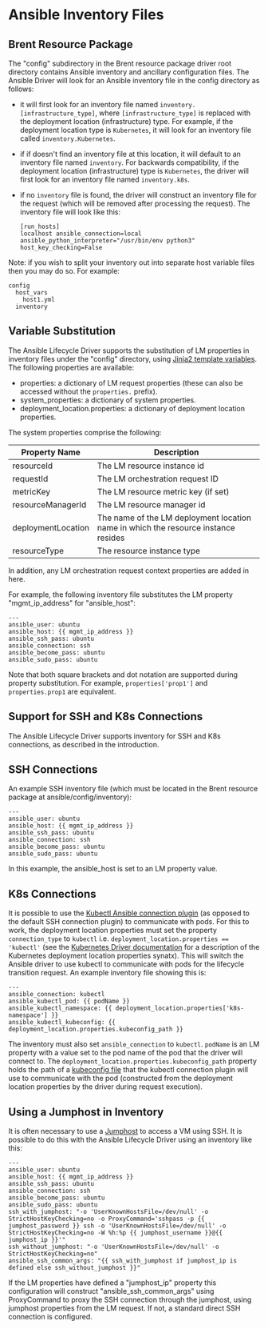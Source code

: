 # Ansible Inventory Files

## Brent Resource Package

The "config" subdirectory in the Brent resource package driver root directory contains Ansible inventory and ancillary configuration files. The Ansible Driver will look for an Ansible inventory file in the config directory as follows:

* it will first look for an inventory file named `inventory.[infrastructure_type]`, where `[infrastructure_type]` is replaced with the deployment location (infrastructure) type. For example, if the deployment location type is `Kubernetes`, it will look for an inventory file called `inventory.Kubernetes`.
* if if doesn't find an inventory file at this location, it will default to an inventory file named `inventory`. For backwards compatibility, if the deployment location (infrastructure) type is `Kubernetes`, the driver will first look for an inventory file named `inventory.k8s`.
* if no `inventory` file is found, the driver will construct an inventory file for the request (which will be removed after processing the request). The inventory file will look like this:

  ```
  [run_hosts]
  localhost ansible_connection=local ansible_python_interpreter="/usr/bin/env python3" host_key_checking=False
  ```

Note: if you wish to split your inventory out into separate host variable files then you may do so. For example:

```
config
  host_vars
    host1.yml
  inventory
```

## Variable Substitution

The Ansible Lifecycle Driver supports the substitution of LM properties in inventory files under the "config" directory, using [Jinja2 template variables](https://jinja.palletsprojects.com/en/2.10.x/templates/#variables). The following properties are available:

* properties: a dictionary of LM request properties (these can also be accessed without the `properties.` prefix).
* system_properties: a dictionary of system properties.
* deployment_location.properties: a dictionary of deployment location properties.

The system properties comprise the following:

| Property Name  | Description |
| ------------------------- | -------------- |
| resourceId                | The LM resource instance id |
| requestId                         | The LM orchestration request ID     |
| metricKey                         | The LM resource metric key (if set)     |
| resourceManagerId                         | The LM resource manager id     |
| deploymentLocation                         | The name of the LM deployment location name in which the resource instance resides    |
| resourceType                         | The resource instance type |

In addition, any LM orchestration request context properties are added in here.

For example, the following inventory file substitutes the LM property "mgmt_ip_address" for "ansible_host":

```
---
ansible_user: ubuntu
ansible_host: {{ mgmt_ip_address }}
ansible_ssh_pass: ubuntu
ansible_connection: ssh
ansible_become_pass: ubuntu
ansible_sudo_pass: ubuntu
```

Note that both square brackets and dot notation are supported during property substitution. For example, `properties['prop1']` and `properties.prop1` are equivalent.

## Support for SSH and K8s Connections

The Ansible Lifecycle Driver supports inventory for SSH and K8s connections, as described in the introduction.

## SSH Connections

An example SSH inventory file (which must be located in the Brent resource package at ansible/config/inventory):

```
---
ansible_user: ubuntu
ansible_host: {{ mgmt_ip_address }}
ansible_ssh_pass: ubuntu
ansible_connection: ssh
ansible_become_pass: ubuntu
ansible_sudo_pass: ubuntu
```

In this example, the ansible_host is set to an LM property value.

## K8s Connections

It is possible to use the [Kubectl Ansible connection plugin](https://docs.ansible.com/ansible/2.7/plugins/connection/kubectl.html) (as opposed to the default SSH connection plugin) to communicate with pods. For this to work, the deployment location properties must set the property `connection_type` to `kubectl` i.e. `deployment_location.properties == 'kubectl'` (see the [Kubernetes Driver documentation](https://github.com/accanto-systems/kubernetes-driver/blob/master/docs/user-guide/deployment-locations.md) for a description of the Kubernetes deployment location properties synatx). This will switch the Ansible driver to use kubectl to communicate with pods for the lifecycle transition request. An example inventory file showing this is:

```
---
ansible_connection: kubectl
ansible_kubectl_pod: {{ podName }}
ansible_kubectl_namespace: {{ deployment_location.properties['k8s-namespace'] }}
ansible_kubectl_kubeconfig: {{ deployment_location.properties.kubeconfig_path }}
```

The inventory must also set `ansible_connection` to `kubectl`. `podName` is an LM property with a value set to the pod name of the pod that the driver will connect to. The `deployment_location.properties.kubeconfig_path` property holds the path of a [kubeconfig file](https://kubernetes.io/docs/concepts/configuration/organize-cluster-access-kubeconfig/) that the kubectl connection plugin will use to communicate with the pod (constructed from the deployment location properties by the driver during request execution).

## Using a Jumphost in Inventory

It is often necessary to use a [Jumphost](https://docs.ansible.com/ansible/latest/reference_appendices/faq.html#how-do-i-configure-a-jump-host-to-access-servers-that-i-have-no-direct-access-to) to access a VM using SSH. It is possible to do this with the Ansible Lifecycle Driver using an inventory like this:

```
---
ansible_user: ubuntu
ansible_host: {{ mgmt_ip_address }}
ansible_ssh_pass: ubuntu
ansible_connection: ssh
ansible_become_pass: ubuntu
ansible_sudo_pass: ubuntu
ssh_with_jumphost: "-o 'UserKnownHostsFile=/dev/null' -o StrictHostKeyChecking=no -o ProxyCommand='sshpass -p {{ jumphost_password }} ssh -o 'UserKnownHostsFile=/dev/null' -o StrictHostKeyChecking=no -W %h:%p {{ jumphost_username }}@{{ jumphost_ip }}'"
ssh_without_jumphost: "-o 'UserKnownHostsFile=/dev/null' -o StrictHostKeyChecking=no"
ansible_ssh_common_args: "{{ ssh_with_jumphost if jumphost_ip is defined else ssh_without_jumphost }}"
```

If the LM properties have defined a "jumphost_ip" property this configuration will construct "ansible_ssh_common_args" using ProxyCommand to proxy the SSH connection through the jumphost, using jumphost properties from the LM request. If not, a standard direct SSH connection is configured.